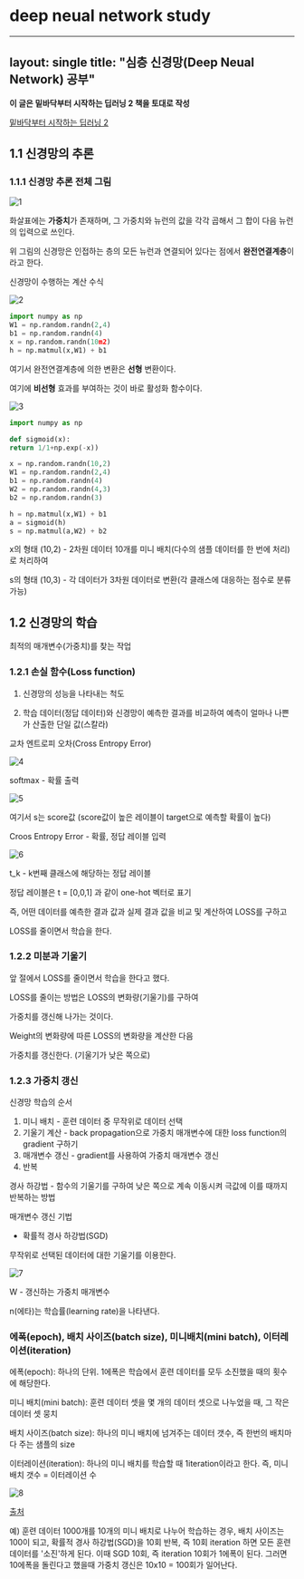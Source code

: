# deep neual network study

---
layout: single
title:  "심층 신경망(Deep Neual Network) 공부"
---


**이 글은 밑바닥부터 시작하는 딥러닝 2 책을 토대로 작성**

[밑바닥부터 시작하는 딥러닝 2](https://github.com/WegraLee/deep-learning-from-scratch-2)

1.1 신경망의 추론
---

### 1.1.1 신경망 추론 전체 그림

![1](/assets/images/DNN/1.PNG)

화살표에는 **가중치**가 존재하며, 그 가중치와 뉴런의 값을 각각 곱해서 그 합이 다음 뉴런의 입력으로 쓰인다.

위 그림의 신경망은 인접하는 층의 모든 뉴런과 연결되어 있다는 점에서 **완전연결계층**이라고 한다.

신경망이 수행하는 계산 수식

![2](/assets/images/DNN/2.PNG)

```python
import numpy as np
W1 = np.random.randn(2,4)
b1 = np.random.randn(4)
x = np.random.randn(10m2)
h = np.matmul(x,W1) + b1
```

여기서 완전연결계층에 의한 변환은 **선형** 변환이다.

여기에 **비선형** 효과를 부여하는 것이 바로 활성화 함수이다.

![3](/assets/images/DNN/3.PNG)


```python
import numpy as np

def sigmoid(x):
return 1/1+np.exp(-x))

x = np.random.randn(10,2)
W1 = np.random.randn(2,4)
b1 = np.random.randn(4)
W2 = np.random.randn(4,3)
b2 = np.random.randn(3)

h = np.matmul(x,W1) + b1
a = sigmoid(h)
s = np.matmul(a,W2) + b2
```

x의 형태 (10,2) - 2차원 데이터 10개를 미니 배치(다수의 샘플 데이터를 한 번에 처리)로 처리하여

s의 형태 (10,3) - 각 데이터가 3차원 데이터로 변환(각 클래스에 대응하는 점수로 분류 가능)

1.2 신경망의 학습
---
최적의 매개변수(가중치)를 찾는 작업


### 1.2.1 손실 함수(Loss function)

1. 신경망의 성능을 나타내는 척도

2. 학습 데이터(정답 데이터)와 신경망이 예측한 결과를 비교하여 예측이 얼마나 나쁜가 산출한 단일 값(스칼라)

교차 엔트로피 오차(Cross Entropy Error)

![4](/assets/images/DNN/4.PNG)

softmax - 확률 출력

![5](/assets/images/DNN/5.PNG)

여기서 s는 score값 (score값이 높은 레이블이 target으로 예측할 확률이 높다)

Croos Entropy Error - 확률, 정답 레이블 입력

![6](/assets/images/DNN/6.PNG)

t_k - k번째 클래스에 해당하는 정답 레이블

정답 레이블은 t = [0,0,1] 과 같이 one-hot 벡터로 표기

즉, 어떤 데이터를 예측한 결과 값과 실제 결과 값을 비교 및 계산하여 LOSS를 구하고

LOSS를 줄이면서 학습을 한다. 


### 1.2.2 미분과 기울기

앞 절에서 LOSS를 줄이면서 학습을 한다고 했다.

LOSS를 줄이는 방법은 LOSS의 변화량(기울기)를 구하여

가중치를 갱신해 나가는 것이다.

Weight의 변화량에 따른 LOSS의 변화량을 계산한 다음

가중치를 갱신한다. (기울기가 낮은 쪽으로)


### 1.2.3 가중치 갱신

신경망 학습의 순서

1. 미니 배치      - 훈련 데이터 중 무작위로 데이터 선택 
2. 기울기 계산    - back propagation으로 가중치 매개변수에 대한 loss function의 gradient 구하기
3. 매개변수 갱신  - gradient를 사용하여 가중치 매개변수 갱신
4. 반복

경사 하강법 - 함수의 기울기를 구하여 낮은 쪽으로 계속 이동시켜 극값에 이를 때까지 반복하는 방법

매개변수 갱신 기법

- 확률적 경사 하강법(SGD)

무작위로 선택된 데이터에 대한 기울기를 이용한다.

![7](/assets/images/DNN/7.PNG)

W - 갱신하는 가중치 매개변수

n(에타)는 학습률(learning rate)을 나타낸다.


### 에폭(epoch), 배치 사이즈(batch size), 미니배치(mini batch), 이터레이션(iteration)

에폭(epoch): 하나의 단위. 1에폭은 학습에서 훈련 데이터를 모두 소진했을 때의 횟수에 해당한다.

미니 배치(mini batch): 훈련 데이터 셋을 몇 개의 데이터 셋으로 나누었을 때, 그 작은 데이터 셋 뭉치

배치 사이즈(batch size): 하나의 미니 배치에 넘겨주는 데이터 갯수, 즉 한번의 배치마다 주는 샘플의 size

이터레이션(iteration): 하나의 미니 배치를 학습할 때 1iteration이라고 한다. 즉, 미니 배치 갯수 = 이터레이션 수

![8](/assets/images/DNN/8.PNG)

[출처](https://mole-starseeker.tistory.com/59)

예) 훈련 데이터 1000개를 10개의 미니 배치로 나누어 학습하는 경우, 배치 사이즈는 100이 되고, 
확률적 경사 하강법(SGD)을 10회 반복, 즉 10회 iteration 하면 모든 훈련 데이터를 '소진'하게 된다. 
이때 SGD 10회, 즉 iteration 10회가 1에폭이 된다. 
그러면 10에폭을 돌린다고 했을때 가중치 갱신은 10x10 = 100회가 일어난다.
